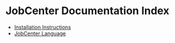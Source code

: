 # JobCenter Documentation Index

* [Installation Instructions](install.md)
* [JobCenter Language](jcl.md)
